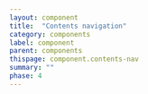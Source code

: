 ```yaml
---
layout: component
title:  "Contents navigation"
category: components
label: component
parent: components
thispage: component.contents-nav
summary: ""
phase: 4
---
```

